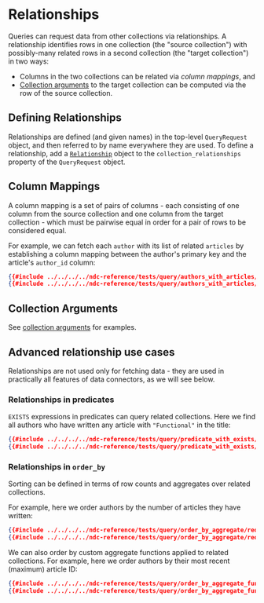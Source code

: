 # Relationships

Queries can request data from other collections via relationships. A relationship identifies rows in one collection (the "source collection") with possibly-many related rows in a second collection (the "target collection") in two ways:

- Columns in the two collections can be related via _column mappings_, and
- [Collection arguments](./arguments.md) to the target collection can be computed via the row of the source collection.

## Defining Relationships

Relationships are defined (and given names) in the top-level `QueryRequest` object, and then referred to by name everywhere they are used. To define a relationship, add a [`Relationship`](../../reference/types.md#relationship) object to the `collection_relationships` property of the `QueryRequest` object.

## Column Mappings

A column mapping is a set of pairs of columns - each consisting of one column from the source collection and one column from the target collection - which must be pairwise equal in order for a pair of rows to be considered equal.

For example, we can fetch each `author` with its list of related `articles` by establishing a column mapping between the author's primary key and the article's `author_id` column:

```json
{{#include ../../../../ndc-reference/tests/query/authors_with_articles/request.json:1 }}
{{#include ../../../../ndc-reference/tests/query/authors_with_articles/request.json:3: }}
```

## Collection Arguments

See [collection arguments](./arguments.md) for examples.

## Advanced relationship use cases

Relationships are not used only for fetching data - they are used in practically all features of data connectors, as we will see below.

### Relationships in predicates

`EXISTS` expressions in predicates can query related collections. Here we find all authors who have written any article with `"Functional"` in the title:

```json
{{#include ../../../../ndc-reference/tests/query/predicate_with_exists/request.json:1 }}
{{#include ../../../../ndc-reference/tests/query/predicate_with_exists/request.json:3: }}
```

### Relationships in `order_by`

Sorting can be defined in terms of row counts and aggregates over related collections.

For example, here we order authors by the number of articles they have written:

```json
{{#include ../../../../ndc-reference/tests/query/order_by_aggregate/request.json:1 }}
{{#include ../../../../ndc-reference/tests/query/order_by_aggregate/request.json:3: }}
```

We can also order by custom aggregate functions applied to related collections. For example, here we order authors by their most recent (maximum) article ID:

```json
{{#include ../../../../ndc-reference/tests/query/order_by_aggregate_function/request.json:1 }}
{{#include ../../../../ndc-reference/tests/query/order_by_aggregate_function/request.json:3: }}
```
